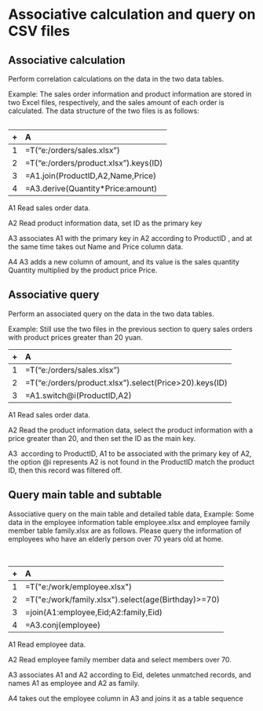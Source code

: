 # Associative calculation and query on CSV files

## Associative calculation
Perform correlation calculations on the data in the two data tables.

Example: The sales order information and product information are stored in two Excel files, respectively, and the sales amount of each order is calculated. The data structure of the two files is as follows:

<img scr="http://img.raqsoft.com.cn/uploads/0319/16161397740002e28.png">

|+|A|
|:-|:-|
|1|=T(“e:/orders/sales.xlsx”)|
|2|=T(“e:/orders/product.xlsx”).keys(ID)|
|3|=A1.join(ProductID,A2,Name,Price)|
|4|=A3.derive(Quantity\*Price:amount)|

A1 Read sales order data.

A2 Read product information data, set ID as the primary key  

A3 associates A1 with the primary key in A2 according to ProductID , and at the same time takes out Name and Price column data.

A4 A3 adds a new column of amount, and its value is the sales quantity Quantity multiplied by the product price Price.  

## Associative query

Perform an associated query on the data in the two data tables.

Example: Still use the two files in the previous section to query sales orders with product prices greater than 20 yuan.

|+|A|
|:-|:-|
|1|=T(“e:/orders/sales.xlsx”)|
|2|=T(“e:/orders/product.xlsx”).select(Price>20).keys(ID)|
|3|=A1.switch@i(ProductID,A2)|

A1 Read sales order data.

A2 Read the product information data, select the product information with a price greater than 20, and then set the ID as the main key. 

A3  according to ProductID, A1 to be associated with the primary key of A2, the option @i represents A2 is not found in the ProductID match the product ID, then this record was filtered off.   

## Query main table and subtable

Associative query on the main table and detailed table data, Example: Some data in the employee information table employee.xlsx and employee family member table family.xlsx are as follows. Please query the information of employees who have an elderly person over 70 years old at home.

<img scr="http://img.raqsoft.com.cn/uploads/0319/161613983600008cc.png">

<img scr="http://img.raqsoft.com.cn/uploads/0319/1616139836000586b.png">

|+|A|
|:-|:-|
|1|=T("e:/work/employee.xlsx")|
|2|=T("e:/work/family.xlsx").select(age(Birthday)>=70)|
|3|=join(A1:employee,Eid;A2:family,Eid)|
|4|=A3.conj(employee)|


A1 Read employee data.  

A2 Read employee family member data and select members over 70.  

A3 associates A1 and A2 according to Eid, deletes unmatched records, and names A1 as employee and A2 as family.  

A4 takes out the employee column in A3 and joins it as a table sequence 
